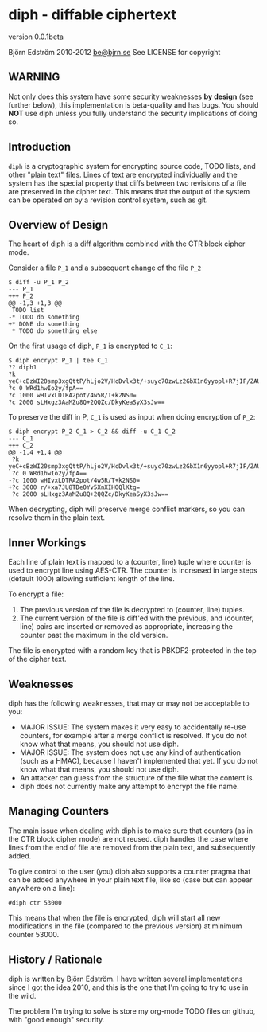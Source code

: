 # diph - diffable ciphertext
version 0.0.1beta

Björn Edström 2010-2012 <be@bjrn.se>
See LICENSE for copyright

## WARNING

Not only does this system have some security weaknesses **by design**
(see further below), this implementation is beta-quality and has
bugs. You should **NOT** use diph unless you fully understand the
security implications of doing so.

## Introduction

`diph` is a cryptographic system for encrypting source code, TODO
lists, and other "plain text" files. Lines of text are encrypted
individually and the system has the special property that diffs
between two revisions of a file are preserved in the cipher text. This
means that the output of the system can be operated on by a revision
control system, such as git.

## Overview of Design

The heart of diph is a diff algorithm combined with the CTR block
cipher mode.

Consider a file `P_1` and a subsequent change of the file `P_2`

    $ diff -u P_1 P_2
    --- P_1
    +++ P_2
    @@ -1,3 +1,3 @@
     TODO list
    -* TODO do something
    +* DONE do something
     * TODO do something else

On the first usage of diph, `P_1` is encrypted to `C_1`:

    $ diph encrypt P_1 | tee C_1
    ?? diph1
    ?k yeC+cBzWI20smp3xgQttP/hLjo2V/HcDvlx3t/+suyc70zwLz2GbX1n6yyopl+R7jIF/ZAUnlmIeu4Tw7tjemQ==
    ?c 0 WRd1hwIo2y/fpA==
    ?c 1000 wHIvxLDTRA2pot/4w5R/T+k2NS0=
    ?c 2000 sLHxgz3AaMZu8Q+2QQZc/DkyKeaSyX3sJw==

To preserve the diff in P, `C_1` is used as input when doing encryption
of `P_2`:

    $ diph encrypt P_2 C_1 > C_2 && diff -u C_1 C_2
    --- C_1
    +++ C_2
    @@ -1,4 +1,4 @@
     ?k yeC+cBzWI20smp3xgQttP/hLjo2V/HcDvlx3t/+suyc70zwLz2GbX1n6yyopl+R7jIF/ZAUnlmIeu4Tw7tjemQ==
     ?c 0 WRd1hwIo2y/fpA==
    -?c 1000 wHIvxLDTRA2pot/4w5R/T+k2NS0=
    +?c 3000 r/+xa7JU8TDe0Yv5XnXIHOQlKtg=
     ?c 2000 sLHxgz3AaMZu8Q+2QQZc/DkyKeaSyX3sJw==

When decrypting, diph will preserve merge conflict markers, so you can
resolve them in the plain text.

## Inner Workings

Each line of plain text is mapped to a (counter, line) tuple where
counter is used to encrypt line using AES-CTR. The counter is
increased in large steps (default 1000) allowing sufficient length of
the line.

To encrypt a file:

1. The previous version of the file is decrypted to (counter, line) tuples.
2. The current version of the file is diff'ed with the previous, and (counter, line) pairs are inserted or removed as appropriate, increasing the counter past the maximum in the old version.

The file is encrypted with a random key that is PBKDF2-protected in
the top of the cipher text.

## Weaknesses

diph has the following weaknesses, that may or may not be acceptable
to you:

* MAJOR ISSUE: The system makes it very easy to accidentally re-use
  counters, for example after a merge conflict is resolved. If you do
  not know what that means, you should not use diph.
* MAJOR ISSUE: The system does not use any kind of authentication
  (such as a HMAC), because I haven't implemented that yet. If you do
  not know what that means, you should not use diph.
* An attacker can guess from the structure of the file what the
  content is.
* diph does not currently make any attempt to encrypt the file name.

## Managing Counters

The main issue when dealing with diph is to make sure that counters
(as in the CTR block cipher mode) are not reused. diph handles the
case where lines from the end of file are removed from the plain text,
and subsequently added.

To give control to the user (you) diph also supports a counter pragma
that can be added anywhere in your plain text file, like so (case but can appear anywhere on a line):

    #diph ctr 53000

This means that when the file is encrypted, diph will start all new
modifications in the file (compared to the previous version) at
minimum counter 53000.

## History / Rationale

diph is written by Björn Edström. I have written several
implementations since I got the idea 2010, and this is the one that
I'm going to try to use in the wild.

The problem I'm trying to solve is store my org-mode TODO files on
github, with "good enough" security.
